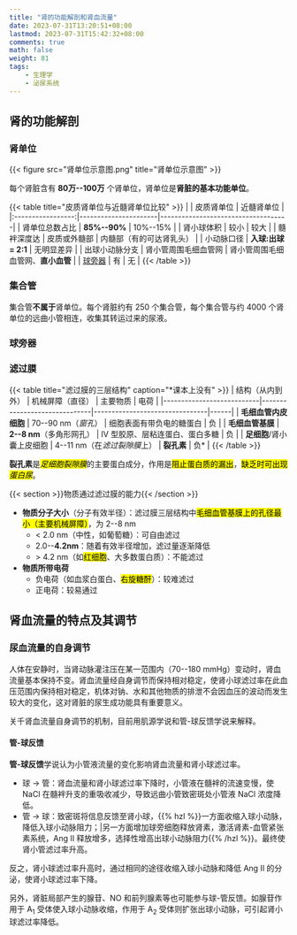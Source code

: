 ```yaml
---
title: "肾的功能解剖和肾血流量"
date: 2023-07-31T13:20:51+08:00
lastmod: 2023-07-31T15:42:32+08:00
comments: true
math: false
weight: 81
tags:
    - 生理学
    - 泌尿系统
---
```


<!--more-->

## 肾的功能解剖

### 肾单位

{{< figure src="肾单位示意图.png" title="肾单位示意图" >}}

每个肾脏含有 **80万--100万** 个肾单位，肾单位是**肾脏的基本功能单位**。

{{< table title="皮质肾单位与近髓肾单位比较" >}}
|                   | 皮质肾单位           | 近髓肾单位                         |
|:-----------------:|----------------------|------------------------------------|
|   肾单位总数占比  | **85%--90%**         | 10%--15%                           |
|     肾小球体积    | 较小                 | 较大                               |
|     髓袢深度达    | 皮质或外髓部         | 内髓部（有的可达肾乳头）           |
|     小动脉口径    | **入球:出球 = 2:1**  | 无明显差异                         |
|   出球小动脉分支  | 肾小管周围毛细血管网 | 肾小管周围毛细血管网、**直小血管** |
| [球旁器](#球旁器) | 有                   | 无                                 |
{{< /table >}}

### 集合管

集合管**不属于**肾单位。每个肾脏约有 250 个集合管，每个集合管与约 4000 个肾单位的远曲小管相连，收集其转运过来的尿液。

### 球旁器

### 滤过膜

{{< table title="滤过膜的三层结构" caption="\*课本上没有" >}}
| 结构（从内到外）          | 机械屏障（直径）             | 主要物质                       | 电荷 |
|---------------------------|------------------------------|--------------------------------|------|
| **毛细血管内皮细胞**      | 70--90 nm（*窗孔*）          | 细胞表面有带负电的糖蛋白       | 负   |
| **毛细血管基膜**          | **2--8 nm**（多角形网孔）    | Ⅳ 型胶原、层粘连蛋白、蛋白多糖 | 负   |
| **足细胞**/肾小囊上皮细胞 | 4--11 nm（在*滤过裂隙膜*上） | **裂孔素**                     | 负\* |
{{< /table >}}

**裂孔素**是<mark>*足细胞裂隙膜*</mark>的主要蛋白成分，作用是<mark>阻止蛋白质的漏出</mark>，<mark>缺乏时可出现*蛋白尿*</mark>。

{{< section >}}物质通过滤过膜的能力{{< /section >}}

- **物质分子大小**（分子有效半径）：滤过膜三层结构中<mark>毛细血管基膜上的孔径最小（主要机械屏障）</mark>，为 2--8 nm
    - \< 2.0 nm（中性，如葡萄糖）：可自由滤过
    - 2.0--**4.2nm**：随着有效半径增加，滤过量逐渐降低
    - \> 4.2 nm（如<mark>红细胞</mark>、大多数蛋白质）：不能滤过
- **物质所带电荷**
    - 负电荷（如血浆白蛋白、<mark>右旋糖酐</mark>）：较难滤过
    - 正电荷：较易通过

## 肾血流量的特点及其调节

### 尿血流量的自身调节

人体在安静时，当肾动脉灌注压在某一范围内（70--180 mmHg）变动时，肾血流量基本保持不变。肾血流量经自身调节而保持相对稳定，使肾小球滤过率在此血压范围内保持相对稳定，机体对钠、水和其他物质的排泄不会因血压的波动而发生较大的变化，这对肾脏的尿生成功能具有重要意义。

关千肾血流量自身调节的机制，目前用肌源学说和管-球反馈学说来解释。

#### 管-球反馈

**管-球反馈**学说认为小管液流量的变化影响肾血流量和肾小球滤过率。

- 球 → 管：肾血流量和肾小球滤过率下降时，小管液在髓袢的流速变慢，使 NaCl 在髓袢升支的重吸收减少，导致远曲小管致密斑处小管液 NaCl 浓度降低。
- 管 → 球：致密斑将信息反馈至肾小球，{{% hzl %}}一方面收缩入球小动脉，降低入球小动脉阻力；|另一方面增加球旁细胞释放肾素，激活肾素-血管紧张素系统，Ang Ⅱ 释放增多，选择性增高出球小动脉阻力{{% /hzl %}}。最终使肾小管滤过率升高。

反之，肾小球滤过率升高时，通过相同的途径收缩入球小动脉和降低 Ang Ⅱ 的分泌，使肾小球滤过率下降。

另外，肾脏局部产生的腺苷、NO 和前列腺素等也可能参与球-管反馈。如腺苷作用于 A<sub>1</sub> 受体使入球小动脉收缩，作用于 A<sub>2</sub> 受体则扩张出球小动脉，可引起肾小球滤过率降低。
